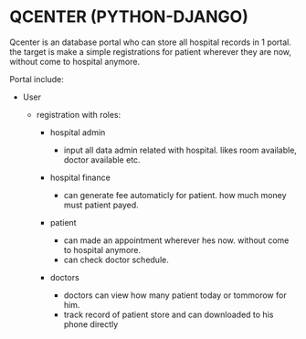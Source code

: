 # QCENTER (PYTHON-DJANGO)

Qcenter is an database portal who can store all hospital records in 1 portal.
the target is make a simple registrations for patient wherever they are now, without come to hospital anymore.

Portal include:

- User
  - registration with roles:

    - hospital admin
      - input all data admin related with hospital. likes room available, doctor available etc.
     
    - hospital finance
      - can generate fee automaticly for patient. how much money must patient payed.
      
    - patient
      - can made an appointment wherever hes now. without come to hospital anymore.
      - can check doctor schedule.

    - doctors
      - doctors can view how many patient today or tommorow for him.
      - track record of patient store and can downloaded to his phone directly
   
